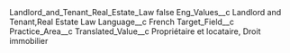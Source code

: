 <?xml version="1.0" encoding="UTF-8"?>
<CustomMetadata xmlns="http://soap.sforce.com/2006/04/metadata" xmlns:xsi="http://www.w3.org/2001/XMLSchema-instance" xmlns:xsd="http://www.w3.org/2001/XMLSchema">
    <label>Landlord_and_Tenant_Real_Estate_Law</label>
    <protected>false</protected>
    <values>
        <field>Eng_Values__c</field>
        <value xsi:type="xsd:string">Landlord and Tenant,Real Estate Law</value>
    </values>
    <values>
        <field>Language__c</field>
        <value xsi:type="xsd:string">French</value>
    </values>
    <values>
        <field>Target_Field__c</field>
        <value xsi:type="xsd:string">Practice_Area__c</value>
    </values>
    <values>
        <field>Translated_Value__c</field>
        <value xsi:type="xsd:string">Propriétaire et locataire, Droit immobilier</value>
    </values>
</CustomMetadata>
